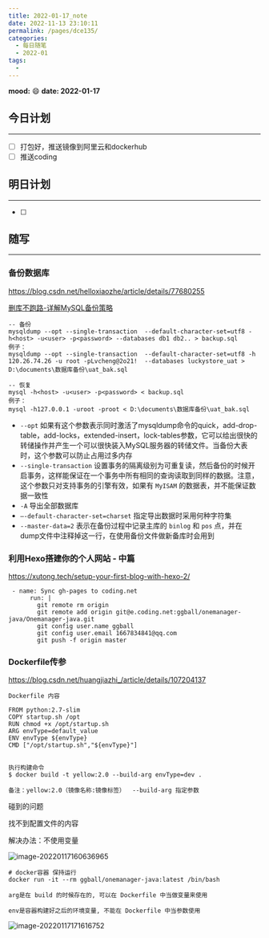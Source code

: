```yaml
---
title: 2022-01-17_note
date: 2022-11-13 23:10:11
permalink: /pages/dce135/
categories:
  - 每日随笔
  - 2022-01
tags:
  - 
---
```

**mood:** :smile:  									**date: 2022-01-17**  
## 今日计划  
------
- [ ]  打包好，推送镜像到阿里云和dockerhub
- [ ]  推送coding
## 明日计划  
------
- [ ]  
## 随写 
------



### 备份数据库

https://blog.csdn.net/helloxiaozhe/article/details/77680255

 [删库不跑路-详解MySQL备份策略](https://segmentfault.com/a/1190000019955399)

```
-- 备份
mysqldump --opt --single-transaction  --default-character-set=utf8 -h<host> -u<user> -p<password> --databases db1 db2.. > backup.sql
例子：
mysqldump --opt --single-transaction  --default-character-set=utf8 -h 120.26.74.26 -u root -pLvcheng@2o21!  --databases luckystore_uat > D:\documents\数据库备份\uat_bak.sql

-- 恢复
mysql -h<host> -u<user> -p<password> < backup.sql
例子：
mysql -h127.0.0.1 -uroot -proot < D:\documents\数据库备份\uat_bak.sql

```

- `--opt` 如果有这个参数表示同时激活了mysqldump命令的quick，add-drop-table，add-locks，extended-insert，lock-tables参数，它可以给出很快的转储操作并产生一个可以很快装入MySQL服务器的转储文件。当备份大表时，这个参数可以防止占用过多内存
- `--single-transaction` 设置事务的隔离级别为可重复读，然后备份的时候开启事务，这样能保证在一个事务中所有相同的查询读取到同样的数据。注意，这个参数只对支持事务的引擎有效，如果有 `MyISAM` 的数据表，并不能保证数据一致性
- `-A` 导出全部数据库
- `–-default-character-set=charset` 指定导出数据时采用何种字符集
- `--master-data=2` 表示在备份过程中记录主库的 `binlog` 和 `pos` 点，并在dump文件中注释掉这一行，在使用备份文件做新备库时会用到

### 利用Hexo搭建你的个人网站 - 中篇

https://xutong.tech/setup-your-first-blog-with-hexo-2/

```
 - name: Sync gh-pages to coding.net 
      run: |
        git remote rm origin
        git remote add origin git@e.coding.net:ggball/onemanager-java/Onemanager-java.git
        git config user.name ggball
        git config user.email 1667834841@qq.com
        git push -f origin master
```

### Dockerfile传参

https://blog.csdn.net/huangjiazhi_/article/details/107204137

```
Dockerfile 内容
 
FROM python:2.7-slim
COPY startup.sh /opt
RUN chmod +x /opt/startup.sh
ARG envType=default_value
ENV envType ${envType}
CMD ["/opt/startup.sh","${envType}"]
 
 
执行构建命令
$ docker build -t yellow:2.0 --build-arg envType=dev .
 
备注：yellow:2.0（镜像名称:镜像标签）  --build-arg 指定参数
```



碰到的问题



找不到配置文件的内容

解决办法：不使用变量

![image-20220117160636965](https://img.ggball.top/picGo/image-20220117160636965.png)

```
# docker容器 保持运行
docker run -it --rm ggball/onemanager-java:latest /bin/bash

arg是在 build 的时候存在的, 可以在 Dockerfile 中当做变量来使用

env是容器构建好之后的环境变量, 不能在 Dockerfile 中当参数使用
```

![image-20220117171616752](https://img.ggball.top/picGo/image-20220117171616752.png)